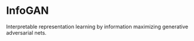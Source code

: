 # InfoGAN  
Interpretable representation learning by information maximizing generative adversarial nets.  
  